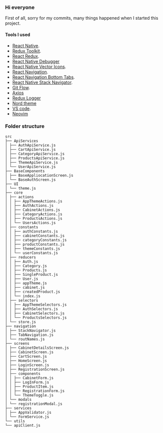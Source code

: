 ### Hi everyone

First of all, sorry for my commits, many things happened when I started this project.

#### Tools I used

- [React Native](https://reactnative.dev/).
- [Redux Toolkit](https://redux-toolkit.js.org/).
- [React Redux](https://react-redux.js.org/).
- [React Native Debugger](https://github.com/jhen0409/react-native-debugger)
- [React Native Vector Icons](https://github.com/oblador/react-native-vector-icons).
- [React Navigation](https://reactnavigation.org/).
- [React Navigation Bottom Tabs](https://reactnavigation.org/docs/bottom-tab-navigator/).
- [React Native Stack Navigator](https://reactnavigation.org/docs/native-stack-navigator/).
- [Git Flow](https://github.com/nvie/gitflow).
- [Axios](https://axios-http.com/)
- [Redux Logger](https://www.npmjs.com/package/redux-logger)
- [Nord theme](https://www.nordtheme.com/)
- [VS code](https://code.visualstudio.com/).
- [Neovim](https://neovim.io/)

### Folder structure

```
src
├── ApiServices
│ ├── AuthApiService.js
│ ├── CartApiService.js
│ ├── CategoryApiService.js
│ ├── ProductsApiService.js
│ ├── ThemeApiService.js
│ └── UserApiService.js
├── BaseComponents
│ ├── BaseAppliocationScreen.js
│ └── BaseAuthScreen.js
├── UI
│ └── theme.js
├── core
│ ├── actions
│ │ ├── AppThemeActions.js
│ │ ├── AuthActions.js
│ │ ├── CabinetActions.js
│ │ ├── CategoryActions.js
│ │ ├── ProductsActions.js
│ │ └── UsersActions.js
│ ├── constants
│ │ ├── authConstants.js
│ │ ├── cabinetConstants.js
│ │ ├── categoryConstants.js
│ │ ├── productConstants.js
│ │ ├── themeConstants.js
│ │ └── userConstants.js
│ ├── reducers
│ │ ├── Auth.js
│ │ ├── Category.js
│ │ ├── Products.js
│ │ ├── SingleProduct.js
│ │ ├── User.js
│ │ ├── appTheme.js
│ │ ├── cabinet.js
│ │ ├── createdProduct.js
│ │ └── index.js
│ ├── selectors
│ │ ├── AppThemeSelectors.js
│ │ ├── AuthSelectors.js
│ │ ├── CabinetSelectors.js
│ │ └── ProductsSelectors.js
│ └── store.js
├── navigation
│ ├── StackNavigator.js
│ ├── TabNavigation.js
│ └── routNames.js
├── screens
│ ├── CabinetDetailsScreen.js
│ ├── CabinetScreen.js
│ ├── CartScreen.js
│ ├── HomeScreen.js
│ ├── LoginScreen.js
│ ├── RegistrationScreen.js
│ ├── components
│ │ ├── CabinetForm.js
│ │ ├── LogInForm.js
│ │ ├── ProductItem.js
│ │ ├── RegistrationForm.js
│ │ └── ThemeToggle.js
│ └── modals
│ └── registrationModal.js
├── services
│ ├── AppValidator.js
│ └── FormService.js
└── utils
└── apiClient.js
```
